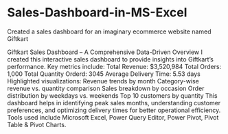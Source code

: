 # Sales-Dashboard-in-MS-Excel
Created a sales dashboard for an imaginary  ecommerce website named Giftkart

Giftkart Sales Dashboard – A Comprehensive Data-Driven Overview
I created this interactive sales dashboard to provide insights into Giftkart’s performance. Key metrics include:
Total Revenue: $3,520,984
Total Orders: 1,000
Total Quantity Orderd: 3045
Average Delivery Time: 5.53 days
Highlighted visualizations:
Revenue trends by month
Category-wise revenue vs. quantity comparison
Sales breakdown by occasion
Order distribution by weekdays vs. weekends
Top 10 customers by quantity
This dashboard helps in identifying peak sales months, understanding customer preferences, and optimizing delivery times for better operational efficiency. Tools used include Microsoft Excel, Power Query Editor, Power Pivot, Pivot Table & Pivot Charts.
